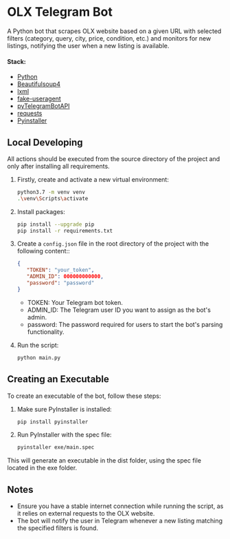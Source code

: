 # OLX Telegram Bot

A Python bot that scrapes OLX website based on a given URL with selected filters (category, query, city, price, condition, etc.) and monitors for new listings, notifying the user when a new listing is available.

#### Stack:

- [Python](https://www.python.org/downloads/)
- [Beautifulsoup4](https://pypi.org/project/beautifulsoup4/)
- [lxml](https://pypi.org/project/lxml/)
- [fake-useragent](https://pypi.org/project/fake-useragent/)
- [pyTelegramBotAPI](https://pypi.org/project/pyTelegramBotAPI/)
- [requests](https://pypi.org/project/requests/)
- [Pyinstaller](https://www.pyinstaller.org/)

## Local Developing

All actions should be executed from the source directory of the project and only after installing all requirements.

1. Firstly, create and activate a new virtual environment:
   ```bash
   python3.7 -m venv venv
   .\venv\Scripts\activate
   ```

2. Install packages:
   ```bash
   pip install --upgrade pip
   pip install -r requirements.txt
   ```

3. Create a `config.json` file in the root directory of the project with the following content::
   ```json
   {
      "TOKEN": "your_token",
      "ADMIN_ID": 000000000000,
      "password": "password"
   }
   ```

   - TOKEN: Your Telegram bot token.
   - ADMIN_ID: The Telegram user ID you want to assign as the bot's admin.
   - password: The password required for users to start the bot's parsing functionality.

4. Run the script:
   ```bash
   python main.py
   ```

## Creating an Executable

To create an executable of the bot, follow these steps:

1. Make sure PyInstaller is installed:
   ```bash
   pip install pyinstaller
   ```

2. Run PyInstaller with the spec file:
   ```bash
   pyinstaller exe/main.spec
   ```

This will generate an executable in the dist folder, using the spec file located in the exe folder.

## Notes

   - Ensure you have a stable internet connection while running the script, as it relies on external requests to the OLX website.
   - The bot will notify the user in Telegram whenever a new listing matching the specified filters is found.